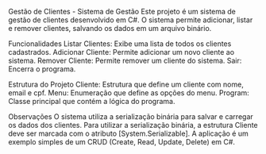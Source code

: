 Gestão de Clientes - Sistema de Gestão
Este projeto é um sistema de gestão de clientes desenvolvido em C#. O sistema permite adicionar, listar e remover clientes, salvando os dados em um arquivo binário.

Funcionalidades
Listar Clientes: Exibe uma lista de todos os clientes cadastrados.
Adicionar Cliente: Permite adicionar um novo cliente ao sistema.
Remover Cliente: Permite remover um cliente do sistema.
Sair: Encerra o programa.

Estrutura do Projeto
Cliente: Estrutura que define um cliente com nome, email e cpf.
Menu: Enumeração que define as opções do menu.
Program: Classe principal que contém a lógica do programa.

Observações
O sistema utiliza a serialização binária para salvar e carregar os dados dos clientes.
Para utilizar a serialização binária, a estrutura Cliente deve ser marcada com o atributo [System.Serializable].
A aplicação é um exemplo simples de um CRUD (Create, Read, Update, Delete) em C#.
